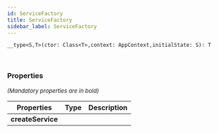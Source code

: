 ```yaml
---
id: ServiceFactory
title: ServiceFactory
sidebar_label: ServiceFactory
---
```


```tsx
__type<S,T>(ctor: Class<T>,context: AppContext,initialState: S): T
```
<br/>



### Properties

<font size="2"><i>(Mandatory properties are in bold)</i></font>

| Properties | Type | Description |
| --------- | ---- | ----------- |
| **createService** |  |  |
